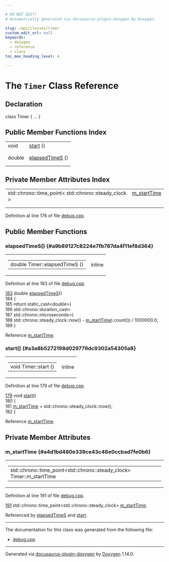 ```yaml
---

# DO NOT EDIT!
# Automatically generated via docusaurus-plugin-doxygen by Doxygen.

slug: /api/classes/timer
custom_edit_url: null
keywords:
  - doxygen
  - reference
  - class
toc_max_heading_level: 4

---
```


<div class="doxyPage">

# The `Timer` Class Reference



## Declaration

<div class="doxyDeclaration">
class Timer { ... }
</div>

## Public Member Functions Index

<table class="doxyMembersIndex">

<tr class="doxyMemberIndexItem">
<td class="doxyMemberIndexItemType" align="left" valign="top">void</td>
<td class="doxyMemberIndexItemName" align="left" valign="top"><a href="#a3a8b5272198d029779dc9302a54305a8">start</a> ()</td>
</tr>
<tr class="doxyMemberIndexDescription">
<td class="doxyMemberIndexDescriptionLeft"></td>
<td class="doxyMemberIndexDescriptionRight">
</td>
</tr>
<tr class="doxyMemberIndexSeparator">
<td class="doxyMemberIndexSeparator" colspan="2"></td>
</tr>

<tr class="doxyMemberIndexItem">
<td class="doxyMemberIndexItemType" align="left" valign="top">double</td>
<td class="doxyMemberIndexItemName" align="left" valign="top"><a href="#a9b89127c8224e7fb787da4f11ef8d364">elapsedTimeS</a> ()</td>
</tr>
<tr class="doxyMemberIndexDescription">
<td class="doxyMemberIndexDescriptionLeft"></td>
<td class="doxyMemberIndexDescriptionRight">
</td>
</tr>
<tr class="doxyMemberIndexSeparator">
<td class="doxyMemberIndexSeparator" colspan="2"></td>
</tr>

</table>

## Private Member Attributes Index

<table class="doxyMembersIndex">

<tr class="doxyMemberIndexItem">
<td class="doxyMemberIndexItemType" align="left" valign="top">std::chrono::time_point&lt; std::chrono::steady_clock &gt;</td>
<td class="doxyMemberIndexItemName" align="left" valign="top"><a href="#a4d1bd480e339ce43c46e0ccbad7fe0b6">m_startTime</a></td>
</tr>
<tr class="doxyMemberIndexDescription">
<td class="doxyMemberIndexDescriptionLeft"></td>
<td class="doxyMemberIndexDescriptionRight">
</td>
</tr>
<tr class="doxyMemberIndexSeparator">
<td class="doxyMemberIndexSeparator" colspan="2"></td>
</tr>

</table>


Definition at line 176 of file <a href="/web-doxygen/docs/api/files/src/debug-cpp">debug.cpp</a>.

<div class="doxySectionDef">

## Public Member Functions

### elapsedTimeS() {#a9b89127c8224e7fb787da4f11ef8d364}

<div class="doxyMemberItem">
<div class="doxyMemberProto">
<table class="doxyMemberLabels">
<tr class="doxyMemberLabels">
<td class="doxyMemberLabelsLeft">
<table class="doxyMemberName">
<tr>
<td class="doxyMemberName">double Timer::elapsedTimeS ()</td>
</tr>
</table>
</td>
<td class="doxyMemberLabelsRight">
<span class="doxyMemberLabels">
<span class="doxyMemberLabel inline">inline</span>
</span>
</td>
</tr>
</table>
</div>
<div class="doxyMemberDoc">



Definition at line 183 of file <a href="/web-doxygen/docs/api/files/src/debug-cpp">debug.cpp</a>.

<div class="doxyProgramListing">

<div class="doxyCodeLine"><span class="doxyLineNumber"><a href="#a9b89127c8224e7fb787da4f11ef8d364">183</a></span><span class="doxyLineContent"><span class="doxyHighlight">    </span><span class="doxyHighlightKeywordType">double</span><span class="doxyHighlight"> <a href="#a9b89127c8224e7fb787da4f11ef8d364">elapsedTimeS</a>()</span></span></div>
<div class="doxyCodeLine"><span class="doxyLineNumber">184</span><span class="doxyLineContent"><span class="doxyHighlight">    {</span></span></div>
<div class="doxyCodeLine"><span class="doxyLineNumber">185</span><span class="doxyLineContent"><span class="doxyHighlight">      </span><span class="doxyHighlightKeywordFlow">return</span><span class="doxyHighlight"> </span><span class="doxyHighlightKeyword">static_cast&lt;</span><span class="doxyHighlightKeywordType">double</span><span class="doxyHighlightKeyword">&gt;</span><span class="doxyHighlight">(</span></span></div>
<div class="doxyCodeLine"><span class="doxyLineNumber">186</span><span class="doxyLineContent"><span class="doxyHighlight">              std::chrono::duration_cast&lt;</span></span></div>
<div class="doxyCodeLine"><span class="doxyLineNumber">187</span><span class="doxyLineContent"><span class="doxyHighlight">                  std::chrono::microseconds&gt;(</span></span></div>
<div class="doxyCodeLine"><span class="doxyLineNumber">188</span><span class="doxyLineContent"><span class="doxyHighlight">                  std::chrono::steady_clock::now() - <a href="#a4d1bd480e339ce43c46e0ccbad7fe0b6">m_startTime</a>).count()) / 1000000.0;</span></span></div>
<div class="doxyCodeLine"><span class="doxyLineNumber">189</span><span class="doxyLineContent"><span class="doxyHighlight">    }</span></span></div>

</div>


Reference <a href="#a4d1bd480e339ce43c46e0ccbad7fe0b6">m\_startTime</a>.
</div>
</div>

### start() {#a3a8b5272198d029779dc9302a54305a8}

<div class="doxyMemberItem">
<div class="doxyMemberProto">
<table class="doxyMemberLabels">
<tr class="doxyMemberLabels">
<td class="doxyMemberLabelsLeft">
<table class="doxyMemberName">
<tr>
<td class="doxyMemberName">void Timer::start ()</td>
</tr>
</table>
</td>
<td class="doxyMemberLabelsRight">
<span class="doxyMemberLabels">
<span class="doxyMemberLabel inline">inline</span>
</span>
</td>
</tr>
</table>
</div>
<div class="doxyMemberDoc">



Definition at line 179 of file <a href="/web-doxygen/docs/api/files/src/debug-cpp">debug.cpp</a>.

<div class="doxyProgramListing">

<div class="doxyCodeLine"><span class="doxyLineNumber"><a href="#a3a8b5272198d029779dc9302a54305a8">179</a></span><span class="doxyLineContent"><span class="doxyHighlight">    </span><span class="doxyHighlightKeywordType">void</span><span class="doxyHighlight"> <a href="#a3a8b5272198d029779dc9302a54305a8">start</a>()</span></span></div>
<div class="doxyCodeLine"><span class="doxyLineNumber">180</span><span class="doxyLineContent"><span class="doxyHighlight">    {</span></span></div>
<div class="doxyCodeLine"><span class="doxyLineNumber">181</span><span class="doxyLineContent"><span class="doxyHighlight">      <a href="#a4d1bd480e339ce43c46e0ccbad7fe0b6">m_startTime</a> = std::chrono::steady_clock::now();</span></span></div>
<div class="doxyCodeLine"><span class="doxyLineNumber">182</span><span class="doxyLineContent"><span class="doxyHighlight">    }</span></span></div>

</div>


Reference <a href="#a4d1bd480e339ce43c46e0ccbad7fe0b6">m\_startTime</a>.
</div>
</div>

</div>

<div class="doxySectionDef">

## Private Member Attributes

### m\_startTime {#a4d1bd480e339ce43c46e0ccbad7fe0b6}

<div class="doxyMemberItem">
<div class="doxyMemberProto">
<table class="doxyMemberLabels">
<tr class="doxyMemberLabels">
<td class="doxyMemberLabelsLeft">
<table class="doxyMemberName">
<tr>
<td class="doxyMemberName">std::chrono::time_point&lt;std::chrono::steady_clock&gt; Timer::m_startTime</td>
</tr>
</table>
</td>
</tr>
</table>
</div>
<div class="doxyMemberDoc">



Definition at line 191 of file <a href="/web-doxygen/docs/api/files/src/debug-cpp">debug.cpp</a>.

<div class="doxyProgramListing">

<div class="doxyCodeLine"><span class="doxyLineNumber"><a href="#a4d1bd480e339ce43c46e0ccbad7fe0b6">191</a></span><span class="doxyLineContent"><span class="doxyHighlight">    std::chrono::time_point&lt;std::chrono::steady_clock&gt; <a href="#a4d1bd480e339ce43c46e0ccbad7fe0b6">m_startTime</a>;</span></span></div>

</div>


Referenced by <a href="#a9b89127c8224e7fb787da4f11ef8d364">elapsedTimeS</a> and <a href="#a3a8b5272198d029779dc9302a54305a8">start</a>.
</div>
</div>

</div>

<hr/>

The documentation for this class was generated from the following file:

<ul>
<li><a href="/web-doxygen/docs/api/files/src/debug-cpp">debug.cpp</a></li>
</ul>

<hr/>

<p class="doxyGeneratedBy">Generated via <a href="https://github.com/xpack/docusaurus-plugin-doxygen">docusaurus-plugin-doxygen</a> by <a href="https://www.doxygen.nl">Doxygen</a> 1.14.0.</p>

</div>

